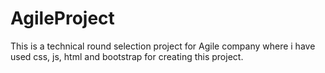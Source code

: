 # AgileProject
This is a technical round selection project for Agile company where i have used css, js, html and bootstrap for creating this project.
